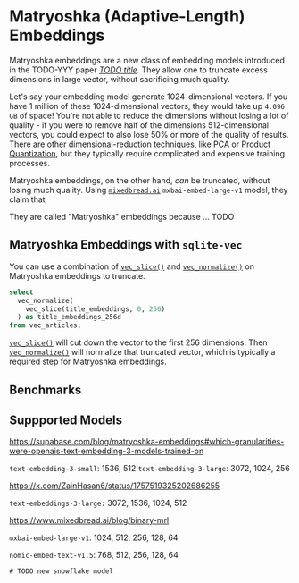 # Matryoshka (Adaptive-Length) Embeddings

Matryoshka embeddings are a new class of embedding models introduced in the
TODO-YYY paper [_TODO title_](https://arxiv.org/abs/2205.13147). They allow one
to truncate excess dimensions in large vector, without sacrificing much quality.

Let's say your embedding model generate 1024-dimensional vectors. If you have 1
million of these 1024-dimensional vectors, they would take up `4.096 GB` of
space! You're not able to reduce the dimensions without losing a lot of
quality - if you were to remove half of the dimensions 512-dimensional vectors,
you could expect to also lose 50% or more of the quality of results. There are
other dimensional-reduction techniques, like [PCA](#TODO) or [Product Quantization](#TODO), but they typically require
complicated and expensive training processes.

Matryoshka embeddings, on the other hand, _can_ be truncated, without losing much
quality. Using [`mixedbread.ai`](#TODO) `mxbai-embed-large-v1` model, they claim
that

They are called "Matryoshka" embeddings because ... TODO

## Matryoshka Embeddings with `sqlite-vec`

You can use a combination of [`vec_slice()`](../api-reference.md#vec_slice) and
[`vec_normalize()`](../api-reference.md#vec_slice) on Matryoshka embeddings to
truncate.

```sql
select
  vec_normalize(
    vec_slice(title_embeddings, 0, 256)
  ) as title_embeddings_256d
from vec_articles;
```

[`vec_slice()`](../api-reference.md#vec_slice) will cut down the vector to the first 256 dimensions. Then [`vec_normalize()`](../api-reference.md#vec_normalize) will normalize that truncated vector, which is typically a required step for Matryoshka embeddings.

## Benchmarks

## Suppported Models

https://supabase.com/blog/matryoshka-embeddings#which-granularities-were-openais-text-embedding-3-models-trained-on

`text-embedding-3-small`: 1536, 512 `text-embedding-3-large`: 3072, 1024, 256

https://x.com/ZainHasan6/status/1757519325202686255

`text-embeddings-3-large:` 3072, 1536, 1024, 512

https://www.mixedbread.ai/blog/binary-mrl

`mxbai-embed-large-v1`: 1024, 512, 256, 128, 64

`nomic-embed-text-v1.5`: 768, 512, 256, 128, 64

```
# TODO new snowflake model
```
